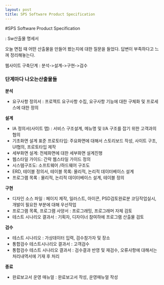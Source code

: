 ```yaml
---
layout: post
title: SPS Software Product Specification
---
```




#SPS Software Product Specification



: Sw산출물 명세서 




오늘 면접 때 어떤 산출물을 만들어 봤는지에 대한 질문을 들었다.
답변이 부족하다고 느껴 정리해놓는다.



웹사이트 구축단계 : 분석->설계->구현->검수

<h3>단계마다 나오는산출물들</h3>

**분석**
  - 요구사항 정의서 : 프로젝트 요구사항 수집, 요구사항 기능에 대한 구체화 및 프로세스에 대한 정의

**설계**
  - IA 정의서(사이트 맵) : 서비스 구조설계, 메뉴명 및 I/A 구조를 잡기 위한 고객과의 협의
  - 기초화면 설계 표준 프로토타입: 주요화면에 대해서 스토리보드 작성, 사이트 구조, UI협의, 프로토타입 제작
  - 세부화면 설계: 전체화면에 대한 세부화면 설계진행
  - 웹스타일 가이드: 간략 웹스타일 가이드 정의
  - 시스템구조도: 소프트웨어 /하드웨어 구조도
  - ERD, 테이블 정의서, 테이블 목록: 물리적, 논리적 데이터베이스 설계
  - 프로그램 목록 : 물리적, 논리적 데이터베이스 설계, 테이블 정의

**구현**
  - 디자인 소스 파일 : 페이지 제작, 일러스트, 아이콘, PSD검토완료분 코딩작업실시, 개발이 필요한 부분에 대해 우선작업
  - 프로그램 목록, 프로그램 사양서 : 프로그래밍, 프로그래머 자체 검토
  - 테스트 시나리오 결과서 : 기획자, 디자이너 참여하에 프로그램 산출물 검토

**검수**
  - 테스트 시나리오 : 가상데이터 입력, 검수참가자 및 장소
  - 통합검수 테스트시나리오 결과서 : 고객검수
  - 통합검수 테스트 시나리오 결과서 : 검수결과 반영 및 재검수, 오류사항에 대해서는 처리내역서에 기재 후 처리


**종료**
  - 완료보고서 운영 매뉴얼 : 완료보고서 작성, 운영매뉴얼 작성

